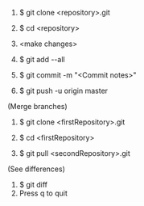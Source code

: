 1. $ git clone &lt;repository>.git

2. $ cd &lt;repository>

3. &lt;make changes>

4. $ git add --all

5. $ git commit -m "&lt;Commit notes>"

6. $ git push -u origin master

(Merge branches)

1. $ git clone &lt;firstRepository>.git

2. $ cd &lt;firstRepository>

3. $ git pull &lt;secondRepository>.git

(See differences)

1. $ git diff
2. Press q to quit
